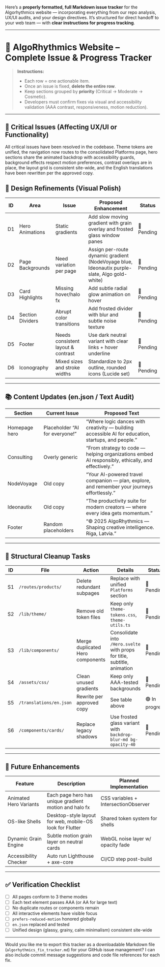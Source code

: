 Here’s a **properly formatted, full Markdown issue tracker** for the Algorhythmics website — incorporating everything from our repo analysis, UX/UI audits, and your design directives.
It’s structured for direct handoff to your web team — with **clear instructions for progress tracking**.

---

# 🧭 AlgoRhythmics Website – Complete Issue & Progress Tracker

> **Instructions:**
>
> * Each row = one actionable item.
> * Once an issue is fixed, **delete the entire row**.
> * Keep sections grouped by **priority** (Critical → Moderate → Cosmetic).
> * Developers must confirm fixes via visual and accessibility validation (AAA contrast, responsiveness, motion reduction).

---

## 🚨 Critical Issues (Affecting UX/UI or Functionality)

All critical issues have been resolved in the codebase. Theme tokens are unified, the navigation now routes to the consolidated Platforms page, hero sections share the animated backdrop with accessibility guards, background effects respect motion preferences, contrast overlays are in place, the layout grid is consistent site-wide, and the English translations have been rewritten per the approved copy.



## 🎨 Design Refinements (Visual Polish)

| ID | Area             | Issue                              | Proposed Enhancement                                                                          | Status     |
| -- | ---------------- | ---------------------------------- | --------------------------------------------------------------------------------------------- | ---------- |
| D1 | Hero Animations  | Static gradients                   | Add slow moving gradient with grain overlay and frosted glass window panes                    | 🔧 Pending |
| D2 | Page Backgrounds | Need variation per page            | Assign per-route dynamic gradient (NodeVoyage blue, Ideonautix purple-slate, Algo gold-white) | 🔧 Pending |
| D3 | Card Highlights  | Missing hover/halo fx              | Add subtle radial glow animation on hover                                                     | 🔧 Pending |
| D4 | Section Dividers | Abrupt color transitions           | Add frosted divider with blur and subtle noise texture                                        | 🔧 Pending |
| D5 | Footer           | Needs consistent layout & contrast | Use dark neutral variant with clear links + hover underline                                   | 🔧 Pending |
| D6 | Iconography      | Mixed sizes and stroke widths      | Standardize to 2px outline, rounded icons (Lucide set)                                        | 🔧 Pending |

---

## 📚 Content Updates (en.json / Text Audit)

| Section       | Current Issue                  | Proposed Text                                                                                      |
| ------------- | ------------------------------ | -------------------------------------------------------------------------------------------------- |
| Homepage hero | Placeholder “AI for everyone!” | “Where logic dances with creativity — building accessible AI for education, startups, and people.” |
| Consulting    | Overly generic                 | “From strategy to code — helping organizations embed AI responsibly, ethically, and effectively.”  |
| NodeVoyage    | Old copy                       | “Your AI-powered travel companion — plan, explore, and remember your journeys effortlessly.”       |
| Ideonautix    | Old copy                       | “The productivity suite for modern creators — where every idea gets momentum.”                     |
| Footer        | Random placeholders            | “© 2025 AlgoRhythmics — Shaping creative intelligence. Riga, Latvia.”                              |

---

## 🧱 Structural Cleanup Tasks

| ID | File                    | Action                           | Details                                                                   | Status         |
| -- | ----------------------- | -------------------------------- | ------------------------------------------------------------------------- | -------------- |
| S1 | `/routes/products/`     | Delete redundant subpages        | Replace with unified `Platforms` section                                  | 🔧 Pending     |
| S2 | `/lib/theme/`           | Remove old token files           | Keep only `theme-tokens.css`, `theme-utils.ts`                            | 🔧 Pending     |
| S3 | `/lib/components/`      | Merge duplicated Hero components | Consolidate into `/Hero.svelte` with props for title, subtitle, animation | 🔧 Pending     |
| S4 | `/assets/css/`          | Clean unused gradients           | Keep only AAA-tested backgrounds                                          | 🔧 Pending     |
| S5 | `/translations/en.json` | Rewrite per approved copy        | See table above                                                           | 🟢 In progress |
| S6 | `/components/cards/`    | Replace legacy shadows           | Use frosted glass variant with `backdrop-blur-md bg-opacity-40`           | 🔧 Pending     |

---

## 🧩 Future Enhancements

| Feature                | Description                                              | Planned Implementation               |
| ---------------------- | -------------------------------------------------------- | ------------------------------------ |
| Animated Hero Variants | Each page hero has unique gradient motion and halo fx    | CSS variables + IntersectionObserver |
| OS-like Shells         | Desktop-style layout for web, mobile-OS look for Flutter | Shared token system for shells       |
| Dynamic Grain Engine   | Subtle motion grain layer on neutral cards               | WebGL noise layer w/ opacity fade    |
| Accessibility Checker  | Auto run Lighthouse + axe-core                           | CI/CD step post-build                |

---

## ✅ Verification Checklist

* [ ] All pages conform to 3 theme modes
* [ ] Each text element passes AAA (or AA for large text)
* [ ] No duplicate routes or components remain
* [ ] All interactive elements have visible focus
* [ ] `prefers-reduced-motion` honored globally
* [ ] `en.json` replaced and tested
* [ ] Unified design (glassy, grainy, calm minimalism) consistent site-wide

---

Would you like me to export this tracker as a downloadable Markdown file (`algorhythmics_fix_tracker.md`) for your GitHub issue management? I can also include commit message suggestions and code file references for each fix.
